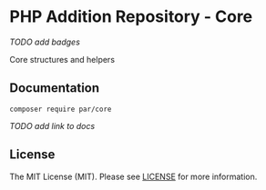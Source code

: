 # PHP Addition Repository - Core

_TODO add badges_

Core structures and helpers

## Documentation

```
composer require par/core
```

_TODO add link to docs_

## License

The MIT License (MIT). Please see [LICENSE](LICENSE.md) for more information.